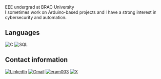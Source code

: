 EEE undergrad at BRAC University <br/>
I sometimes work on Arduino-based projects and I have a strong interest in cybersecurity and automation.

## Languages
![C](https://img.shields.io/badge/c-%2300599C.svg?style=for-the-badge&logo=c&logoColor=white)
![SQL](https://img.shields.io/badge/sql-%2300599C.svg?style=for-the-badge&logo=sql&logoColor=white)

## Contact information
[![LinkedIn](https://img.shields.io/badge/linkedin-%230077B5.svg?style=for-the-badge&logo=linkedin&logoColor=white)](https://www.linkedin.com/in/eram003/)
[![Gmail](https://img.shields.io/badge/gmail-%23D14836.svg?style=for-the-badge&logo=gmail&logoColor=white)](mailto:sleram16@gmail.com)
[![eram003](https://img.shields.io/badge/eram003-%2312100E.svg?style=for-the-badge&logo=internet-explorer&logoColor=white)](https://eram003.github.io/003/)
[![X](https://img.shields.io/badge/x-%23000000.svg?style=for-the-badge&logo=x&logoColor=white)](https://x.com/sdreram)
